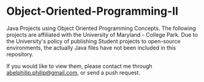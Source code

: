 # Object-Oriented-Programming-II
Java Projects using Object Oriented Programming Concepts.
The following projects are affiliated with the University of Maryland - College Park. Due to the University's policy of publishing Student projects to open-source environments, the actually Java files have not been included in this repository. 

If you would like to view them, please contact me through abelphilip.philip@gmail.com, or send a push request. 


